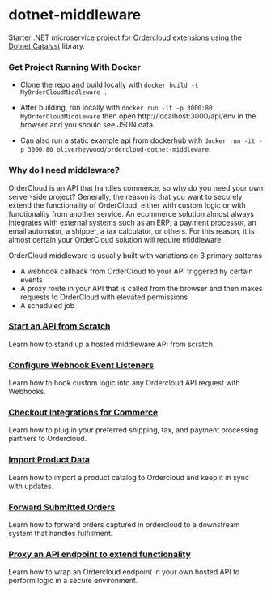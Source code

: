 # dotnet-middleware
Starter .NET microservice project for [Ordercloud](https://ordercloud.io/) extensions using the [Dotnet Catalyst](https://github.com/ordercloud-api/ordercloud-dotnet-catalyst) library. 

### Get Project Running With Docker

- Clone the repo and build locally with `docker build -t MyOrderCloudMiddleware .`
- After building, run locally with `docker run -it -p 3000:80 MyOrderCloudMiddleware` then open http://localhost:3000/api/env in the browser and you should see JSON data.

- Can also run a static example api from dockerhub with `docker run -it -p 3000:80 oliverheywood/ordercloud-dotnet-middleware`.

### Why do I need middleware? 

OrderCloud is an API that handles commerce, so why do you need your own server-side project? Generally, the reason is that you want to securely extend the functionality of OrderCloud, either with custom logic or with functionality from another service. An ecommerce solution almost always integrates with external systems such as an ERP, a payment processor, an email automator, a shipper, a tax calculator, or others. For this reason, it is almost certain your OrderCloud solution will require middleware. 

OrderCloud middleware is usually built with variations on 3 primary patterns
- A webhook callback from OrderCloud to your API triggered by certain events
- A proxy route in your API that is called from the browser and then makes requests to OrderCloud with elevated permissions
- A scheduled job 

### [Start an API from Scratch](./Guides/SetupApi.md)

Learn how to stand up a hosted middleware API from scratch.

### [Configure Webhook Event Listeners](./Guides/Webhooks.md) 

Learn how to hook custom logic into any Ordercloud API request with Webhooks.

### [Checkout Integrations for Commerce](./Customer.OrderCloud.Common/Commands/CheckoutCommand.cs) 
 
Learn how to plug in your preferred shipping, tax, and payment processing partners to Ordercloud.

### [Import Product Data](./Customer.OrderCloud.Common/Jobs/ProductUpload)

Learn how to import a product catalog to Ordercloud and keep it in sync with updates.

### [Forward Submitted Orders](./Customer.OrderCloud.Common/Jobs/ForwardOrder) 

Learn how to forward orders captured in ordercloud to a downstream system that handles fulfillment.

### [Proxy an API endpoint to extend functionality](./Customer.OrderCloud.Api/Controllers/ProxyListOrdersController.cs)

Learn how to wrap an Ordercloud endpoint in your own hosted API to perform logic in a secure environment. 

